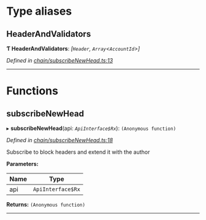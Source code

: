 

# Type aliases

<a id="headerandvalidators"></a>

##  HeaderAndValidators

**Ƭ HeaderAndValidators**: *[`Header`, `Array`<`AccountId`>]*

*Defined in [chain/subscribeNewHead.ts:13](https://github.com/polkadot-js/api/blob/767a197/packages/api-derive/src/chain/subscribeNewHead.ts#L13)*

___

# Functions

<a id="subscribenewhead"></a>

##  subscribeNewHead

▸ **subscribeNewHead**(api: *`ApiInterface$Rx`*): `(Anonymous function)`

*Defined in [chain/subscribeNewHead.ts:18](https://github.com/polkadot-js/api/blob/767a197/packages/api-derive/src/chain/subscribeNewHead.ts#L18)*

Subscribe to block headers and extend it with the author

**Parameters:**

| Name | Type |
| ------ | ------ |
| api | `ApiInterface$Rx` |

**Returns:** `(Anonymous function)`

___

